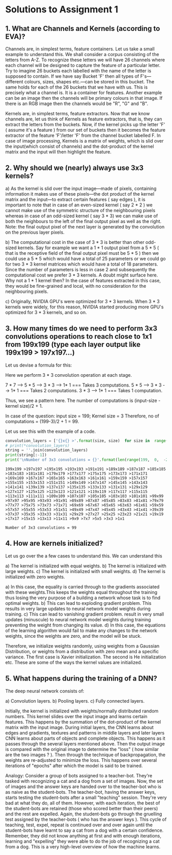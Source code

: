 # Solutions to Assignment 1

## 1. What are Channels and Kernels (according to EVA)?

Channels are, in simplest terms, feature containers. Let us take a small example to understand this. We shall consider a corpus consisting of the letters from A-Z. To recognize these letters we will have 26 channels where each channel will be designed to capture the feature of a particular letter. Try to imagine 26 buckets each labelled with the name of the letter is supposed to contain. If we have say Bucket 'F' then all types of F's—different colours, sizes, shapes etc.—can be stored in this bucket. The same holds for each of the 26 buckets that we have with us. This is precisely what a channel is. It is a container for features. Another example can be an image then the channels will be primary colours in that image. If there is an RGB image then the channels would be "R", "G" and "B".  

Kernels are, in simplest terms, feature extractors. Now that we know channels are, let us think of Kernels as feature extractors, that is, they can extract the letters from the buckets. Now, if the kernel picks up the letter 'F' ( assume it's a feature ) from our set of buckets then it becomes the feature extractor of the feature 'F'/letter 'F' from the channel bucket labelled F. In case of image processing, Kernels is a matrix of weights, which is slid over the input(which consist of channels) and the dot-product of the kernel matrix and the input will then highlight the feature. 

## 2. Why should we (nearly) always use 3x3 kernels?

a) As the kernel is slid over the input image—made of pixels, containing information it makes use of these pixels—the dot product of the kernel matrix and the input—to extract certain features ( say edges ), it is important to note that in case of an even-sized kernel ( say 2 * 2 ) we cannot make use of the symmetric structure of the neighbouring pixels whereas in case of an odd-sized kernel ( say 3 * 3) we can make use of both the neighbours to the left of the final output pixel as well as the right. Note: the final output pixel of the next layer is generated by the convolution on the previous layer pixels. 

b) The computational cost in the case of 3 * 3 is better than other odd-sized kernels. Say for example we want a 1 * 1 output pixel from a 5 * 5 ( that is the receptive field of the final output pixel must be 5 * 5 ) then we could use a 5 *  5 which would have a total of 25 parameters or we could go for two 3 * 3 kernel matrices which would have a total of 18 parameters. Since the number of parameters is less in case 2 and subsequently the computational cost we prefer 3 * 3 kernels. A doubt might surface here. Why not a 1 * 1 kernel then? In the case of features extracted in this case, they would be fine-grained and local, with no consideration for the neighbouring pixels.

c) Originally, NVIDIA GPU's were optimized for 3 * 3 kernels. When 3 * 3 kernels were widely, for this reason, NVIDIA started producing more GPU's optimized for 3 * 3 kernels, and so on. 

## 3. How many times do we need to perform 3x3 convolutions operations to reach close to 1x1 from 199x199 (type each layer output like 199x199 > 197x197...)

Let us devise a formula for this:

Here we perform 3 * 3 convolution operation at each stage. 

7 * 7 --> 5 * 5 --> 3 * 3 --> 1* 1  === Takes 3 computations. 
5 * 5 --> 3 * 3 --> 1* 1  === Takes 2 computations. 
3 * 3 --> 1* 1  === Takes 1 computation.

Thus, we see a pattern here. The number of computations is (input-size - kernel size)/2 + 1.

In case of the question: input size = 199; Kernel size = 3
Therefore, no of computations = (199-3)/2 + 1 = 99. 

Let us see this with the example of a code. 


```python
convolution_layers = ['{}x{} >'.format(size, size)  for size in  range(199,  0,  -2)]
# print(*convolution_layers)
string = ''.join(convolution_layers)
print(string[:-1])  
print('\nNumber of 3x3 convolutions = {}'.format(len(range(199,  0,  -2))-1))
```

    199x199 >197x197 >195x195 >193x193 >191x191 >189x189 >187x187 >185x185 >183x183 >181x181 >179x179 >177x177 >175x175 >173x173 >171x171 >169x169 >167x167 >165x165 >163x163 >161x161 >159x159 >157x157 >155x155 >153x153 >151x151 >149x149 >147x147 >145x145 >143x143 >141x141 >139x139 >137x137 >135x135 >133x133 >131x131 >129x129 >127x127 >125x125 >123x123 >121x121 >119x119 >117x117 >115x115 >113x113 >111x111 >109x109 >107x107 >105x105 >103x103 >101x101 >99x99 >97x97 >95x95 >93x93 >91x91 >89x89 >87x87 >85x85 >83x83 >81x81 >79x79 >77x77 >75x75 >73x73 >71x71 >69x69 >67x67 >65x65 >63x63 >61x61 >59x59 >57x57 >55x55 >53x53 >51x51 >49x49 >47x47 >45x45 >43x43 >41x41 >39x39 >37x37 >35x35 >33x33 >31x31 >29x29 >27x27 >25x25 >23x23 >21x21 >19x19 >17x17 >15x15 >13x13 >11x11 >9x9 >7x7 >5x5 >3x3 >1x1 
    
    Number of 3x3 convolutions = 99
    

## 4. How are kernels initialized?

Let us go over the a few cases to understand this. We can understand this  

a) The kernel is initialized with equal weights. 
b) The kernel is initialized with large weights. 
c) The kernel is initialized with small weights.
d) The kernel is initialized with zero weights. 


a) In this case, the equality is carried through to the gradients associated with these weights.This keeps the weights equal throughout the training thus losing the very purpose of a building a network whose task is to find optimal weights. 
b) This can lead to exploding gradient problem. This results in very large updates to neural network model weights during training.
c) This can lead to vanishing gradient problem. result in very small updates (minuscule) to neural network model weights during training preventing the weight from changing its value.
d) In this case, the equations of the learning algorithm would fail to make any changes to the network weights, since the weights are zero, and the model will be stuck.

Therefore, we initialize weights randomly, using weights from a Gaussian Distribution, or weights from a distribution with zero mean and a specific variance. The first case is Xavier initialization. The second is He initialization etc. These are some of the ways the kernel values are initialized. 


## 5. What happens during the training of a DNN?

The deep neural network consists of: 

a) Convolution layers. 
b) Pooling layers. 
c) Fully connected layers. 


Initially, the kernel is initialized with weights/normally distributed random numbers. This kernel slides over the input image and learns certain features. This happens by the summation of the dot-product of the kernel matrix with the input image. During initial layers, the CNN learns about edges and gradients, textures and patterns in middle layers and later layers CNN learns about parts of objects and complete objects. This happens as it passes through the several layers mentioned above. Then the output image is compared with the original image to determine the "loss" ( how similar are the two images ? ). Then through the technique of backpropagation, the weights are re-adjusted to minimize the loss. This happens over several iterations of "epochs" after which the model is said to be trained. 

Analogy: Consider a group of bots assigned to a teacher-bot. They're tasked with recognizing a cat and a dog from a set of images. Now, the set of images and the answer keys are handed over to the teacher-bot who is as naive as the student-bots. The teacher-bot, having the answer keys, starts testing the student-bots after a small "teaching" session. They're very bad at what they do, all of them. However, with each iteration, the best of the student-bots are retained (those who scored better than their peers) and the rest are expelled. Again, the student-bots go through the gruelling test assigned by the teacher-bots ( who has the answer keys ). This cycle of teaching, test, expel, repeat is continued over and over again until the student-bots have learnt to say a cat from a dog with a certain confidence. Remember, they did not know anything at first and with enough iterations, learning and "expelling" they were able to do the job of recognizing a cat from a dog. This is a very high-level overview of how the machine learns.
